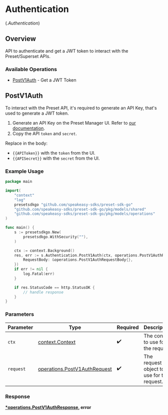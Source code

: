 # Authentication
(*.Authentication*)

## Overview

API to authenticate and get a JWT token to interact with the Preset/Superset APIs.

### Available Operations

* [PostV1Auth](#postv1auth) - Get a JWT Token

## PostV1Auth

To interact with the Preset API, it's required to generate an API Key, that's used to generate a JWT token.

1. Generate an API Key on the Preset Manager UI. Refer to [our documentation](https://docs.preset.io/docs/the-preset-api).
2. Copy the API `token` and `secret`.
    

Replace in the body:

- `{{APIToken}}` with the `token` from the UI.
- `{{APISecret}}` with the `secret` from the UI.

### Example Usage

```go
package main

import(
	"context"
	"log"
	presetsdkgo "github.com/speakeasy-sdks/preset-sdk-go"
	"github.com/speakeasy-sdks/preset-sdk-go/pkg/models/shared"
	"github.com/speakeasy-sdks/preset-sdk-go/pkg/models/operations"
)

func main() {
    s := presetsdkgo.New(
        presetsdkgo.WithSecurity(""),
    )

    ctx := context.Background()
    res, err := s.Authentication.PostV1Auth(ctx, operations.PostV1AuthRequest{
        RequestBody: &operations.PostV1AuthRequestBody{},
    })
    if err != nil {
        log.Fatal(err)
    }

    if res.StatusCode == http.StatusOK {
        // handle response
    }
}
```

### Parameters

| Parameter                                                                    | Type                                                                         | Required                                                                     | Description                                                                  |
| ---------------------------------------------------------------------------- | ---------------------------------------------------------------------------- | ---------------------------------------------------------------------------- | ---------------------------------------------------------------------------- |
| `ctx`                                                                        | [context.Context](https://pkg.go.dev/context#Context)                        | :heavy_check_mark:                                                           | The context to use for the request.                                          |
| `request`                                                                    | [operations.PostV1AuthRequest](../../models/operations/postv1authrequest.md) | :heavy_check_mark:                                                           | The request object to use for the request.                                   |


### Response

**[*operations.PostV1AuthResponse](../../models/operations/postv1authresponse.md), error**

